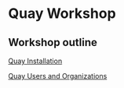 # Quay Workshop

## Workshop outline

[Quay Installation](quay-install/README.md)

[Quay Users and Organizations](quay-orgs/README.md)


